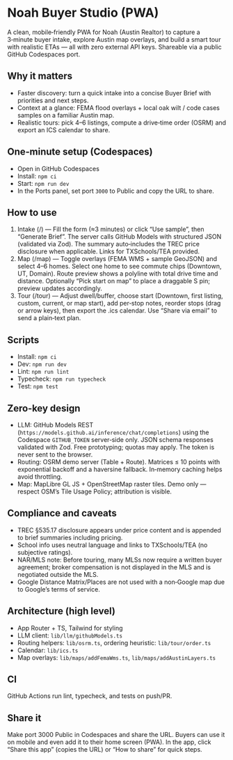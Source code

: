 # Noah Buyer Studio (PWA)

A clean, mobile‑friendly PWA for Noah (Austin Realtor) to capture a 3‑minute buyer intake, explore Austin map overlays, and build a smart tour with realistic ETAs — all with zero external API keys. Shareable via a public GitHub Codespaces port.

## Why it matters
- Faster discovery: turn a quick intake into a concise Buyer Brief with priorities and next steps.
- Context at a glance: FEMA flood overlays + local oak wilt / code cases samples on a familiar Austin map.
- Realistic tours: pick 4–6 listings, compute a drive‑time order (OSRM) and export an ICS calendar to share.

## One‑minute setup (Codespaces)
- Open in GitHub Codespaces
- Install: `npm ci`
- Start: `npm run dev`
- In the Ports panel, set port `3000` to Public and copy the URL to share.

## How to use
1) Intake (/) — Fill the form (≈3 minutes) or click “Use sample”, then “Generate Brief”. The server calls GitHub Models with structured JSON (validated via Zod). The summary auto‑includes the TREC price disclosure when applicable. Links for TXSchools/TEA provided.
2) Map (/map) — Toggle overlays (FEMA WMS + sample GeoJSON) and select 4–6 homes. Select one home to see commute chips (Downtown, UT, Domain). Route preview shows a polyline with total drive time and distance. Optionally “Pick start on map” to place a draggable S pin; preview updates accordingly.
3) Tour (/tour) — Adjust dwell/buffer, choose start (Downtown, first listing, custom, current, or map start), add per‑stop notes, reorder stops (drag or arrow keys), then export the .ics calendar. Use “Share via email” to send a plain‑text plan.

## Scripts
- Install: `npm ci`
- Dev: `npm run dev`
- Lint: `npm run lint`
- Typecheck: `npm run typecheck`
- Test: `npm test`

## Zero‑key design
- LLM: GitHub Models REST (`https://models.github.ai/inference/chat/completions`) using the Codespace `GITHUB_TOKEN` server‑side only. JSON schema responses validated with Zod. Free prototyping; quotas may apply. The token is never sent to the browser.
- Routing: OSRM demo server (Table + Route). Matrices ≤ 10 points with exponential backoff and a haversine fallback. In‑memory caching helps avoid throttling.
- Map: MapLibre GL JS + OpenStreetMap raster tiles. Demo only — respect OSM’s Tile Usage Policy; attribution is visible.

## Compliance and caveats
- TREC §535.17 disclosure appears under price content and is appended to brief summaries including pricing.
- School info uses neutral language and links to TXSchools/TEA (no subjective ratings).
- NAR/MLS note: Before touring, many MLSs now require a written buyer agreement; broker compensation is not displayed in the MLS and is negotiated outside the MLS.
- Google Distance Matrix/Places are not used with a non‑Google map due to Google’s terms of service.

## Architecture (high level)
- App Router + TS, Tailwind for styling
- LLM client: `lib/llm/githubModels.ts`
- Routing helpers: `lib/osrm.ts`, ordering heuristic: `lib/tour/order.ts`
- Calendar: `lib/ics.ts`
- Map overlays: `lib/maps/addFemaWms.ts`, `lib/maps/addAustinLayers.ts`

## CI
GitHub Actions run lint, typecheck, and tests on push/PR.

## Share it
Make port 3000 Public in Codespaces and share the URL. Buyers can use it on mobile and even add it to their home screen (PWA). In the app, click “Share this app” (copies the URL) or “How to share” for quick steps.
